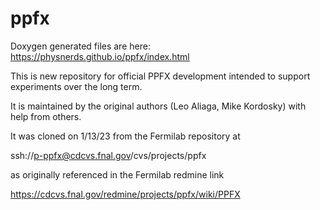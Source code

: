 # ppfx


Doxygen generated files are here: https://physnerds.github.io/ppfx/index.html

This is new repository for official PPFX development intended to support experiments over the long term.

It is maintained by the original authors (Leo Aliaga, Mike Kordosky) with help from others.

It was cloned on 1/13/23 from the Fermilab repository at

ssh://p-ppfx@cdcvs.fnal.gov/cvs/projects/ppfx 

as originally referenced in the Fermilab redmine link

https://cdcvs.fnal.gov/redmine/projects/ppfx/wiki/PPFX

